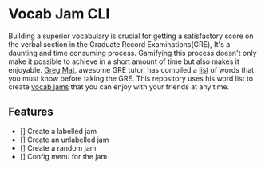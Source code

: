 # Vocab Jam CLI

Building a superior vocabulary is crucial for getting a satisfactory score on the verbal section in the Graduate Record Examinations(GRE), It's a daunting and time consuming process. Gamifying this process doesn't only make it possible to achieve in a short amount of time but also makes it enjoyable. [Greg Mat](https://www.gregmat.com/), awesome GRE tutor, has compiled a [list](https://docs.google.com/spreadsheets/d/1jRATLVV34vATsL4Y67fZZXQc7qZPYc0c0Yk7Bykh4fw/edit#gid=0) of words that you must know before taking the GRE. This repository uses his word list to create [vocab jams](https://www.vocabulary.com/articles/announcements/whos-ready-to-jam/) that you can enjoy with your friends at any time.

## Features

- [] Create a labelled jam
- [] Create an unlabelled jam
- [] Create a random jam
- [] Config menu for the jam
